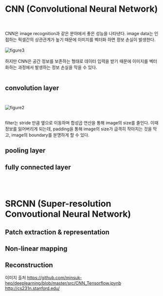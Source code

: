 # CNN (Convolutional Neural Network) <br><br>
CNN은 image recognition과 같은 분야에서 좋은 성능을 나타낸다. image data는 인접하는 픽셀간의 상관관계가 높기 때문에 이미지를 벡터화 하면 정보 손실이 발생한다. <br><br>
![figure3](https://user-images.githubusercontent.com/57740560/93093000-23603600-f6db-11ea-9025-c3bf8e7d763b.png) <br><br>
하지만 CNN은 공간 정보를 보존하는 형태로 데이터 입력을 받기 때문에 이미지를 벡터화하는 과정에서 발생하는 정보 손실을 막을 수 있다. <br><br>

## convolution layer <br><br>

![figure2](https://user-images.githubusercontent.com/57740560/93090286-82bc4700-f6d7-11ea-8e37-9e3a95117cc4.png) <br><br>

filter는 stride 만큼 옆으로 이동하며 합성곱 연산을 통해 image의 size를 줄인다. 이때 정보를 잃어버리게 되는데, padding을 통해 image의 size가 급격히 작아지는 것을 막고, image의 boundary를 분명하게 할 수 있다.



## pooling layer <br>
## fully connected layer <br>



<br><br>
# SRCNN (Super-resolution Convoutional Neural Network) <br>
## Patch extraction & representation

## Non-linear mapping


## Reconstruction <br>


이미지 출처
https://github.com/minsuk-heo/deeplearning/blob/master/src/CNN_Tensorflow.ipynb
http://cs231n.stanford.edu/
